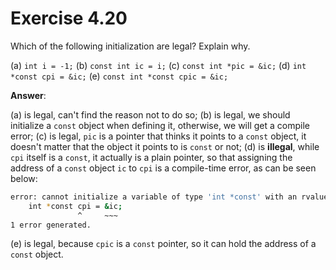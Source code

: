 # Exercise 4.20

Which of the following initialization are legal? Explain why.

(a) `int i = -1;`
(b) `const int ic = i;`
(c) `const int *pic = &ic;`
(d) `int *const cpi = &ic;`
(e) `const int *const cpic = &ic;`

**Answer**:

(a) is legal, can't find the reason not to do so;
(b) is legal, we should initialize a `const` object when defining it, otherwise, we will get a compile error;
(c) is legal, `pic` is a pointer that thinks it points to a `const` object, it doesn't matter that the object it points to is `const` or not;
(d) is **illegal**, while `cpi` itself is a `const`, it actually is a plain pointer, so that assigning the address of a `const` object `ic` to `cpi` is a compile-time error, as can be seen below:

```bash
error: cannot initialize a variable of type 'int *const' with an rvalue of type 'const int *'
    int *const cpi = &ic;
               ^     ~~~
1 error generated.
```

(e) is legal, because `cpic` is a `const` pointer, so it can hold the address of a `const` object.